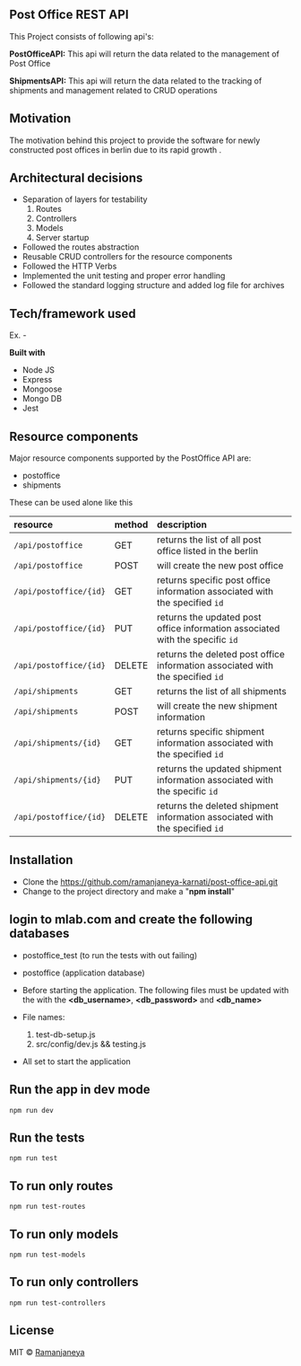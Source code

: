  ## Post Office REST API
This Project consists of following api's:

 **PostOfficeAPI:** This api will return the data related to the management of Post Office
 
  **ShipmentsAPI:** This api will return the data related to the tracking of shipments and management related to CRUD operations

 ## Motivation
 The motivation behind this project to provide the software for newly constructed post offices in berlin due to its rapid growth .
 
 ## Architectural decisions
  - Separation of layers for testability
    1. Routes
    2. Controllers
    3. Models
    4. Server startup
  - Followed the routes abstraction
  - Reusable CRUD controllers for the resource components
  - Followed the HTTP Verbs
  - Implemented the unit testing and proper error handling
  - Followed the standard logging structure and added log file for archives
   
 ## Tech/framework used
 Ex. -
 
 <b>Built with</b>
 - Node JS
 - Express
 - Mongoose
 - Mongo DB
 - Jest
 
 ## Resource components
Major resource components supported by the PostOffice API are:

- postoffice
- shipments

These can be used alone like this

| resource      | method                            | description |
|:--------------|:----------------------------------|:------------|
| `/api/postoffice`      |                      GET | returns the list of all post office listed in the berlin
| `/api/postoffice`      |                      POST| will create the new post office
| `/api/postoffice/{id}` |                      GET | returns specific post office information associated with the specified `id`
 | `/api/postoffice/{id}`|                      PUT | returns the updated post office information associated with the specific `id`
 | `/api/postoffice/{id}`|                   DELETE | returns the deleted post office information associated with the specified `id`                  | 
 | `/api/shipments`      |                      GET | returns the list of all shipments
 | `/api/shipments`      |                      POST| will create the new shipment information
 | `/api/shipments/{id}` |                      GET | returns specific shipment information associated with the specified `id`
 | `/api/shipments/{id}` |                      PUT | returns the updated shipment information associated with the specific `id`
 | `/api/postoffice/{id}`|                   DELETE | returns the deleted shipment information associated with the specified `id`
 ## Installation
 - Clone the https://github.com/ramanjaneya-karnati/post-office-api.git
 - Change to the project directory and make a "**npm install**"

## login to mlab.com and create the following databases
 
 - postoffice_test (to run the tests with out failing) 
 - postoffice (application database)
 - Before starting the application. The following files must be updated with the with the **<db_username>**, **<db_password>** and **<db_name>**
 - File names:
   1. test-db-setup.js
   2. src/config/dev.js && testing.js
   
 - All set to start the application
 
 ## Run the app in dev mode
    npm run dev
 
 
 ## Run the tests
    npm run test
    
 ## To run only routes
    npm run test-routes
    
 ## To run only models
    npm run test-models
    
 ## To run only controllers
    npm run test-controllers
    
 ## License
 
 MIT © [Ramanjaneya]()
